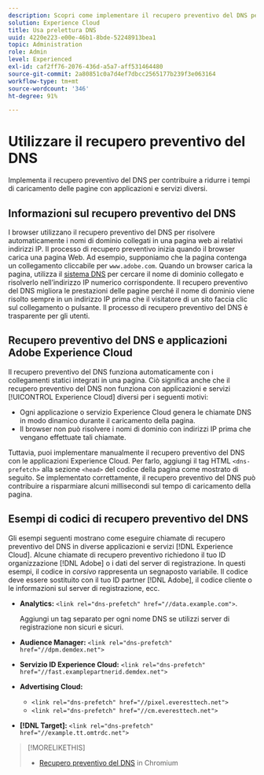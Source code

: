 ```yaml
---
description: Scopri come implementare il recupero preventivo del DNS per ridurre i tempi di caricamento delle pagine con diversi servizi e applicazioni in Experience Cloud.
solution: Experience Cloud
title: Usa prelettura DNS
uuid: 4220e223-e00e-46b1-8bde-52248913bea1
topic: Administration
role: Admin
level: Experienced
exl-id: caf2ff76-2076-436d-a5a7-aff531464480
source-git-commit: 2a80851c0a7d4ef7dbcc2565177b239f3e063164
workflow-type: tm+mt
source-wordcount: '346'
ht-degree: 91%

---
```


# Utilizzare il recupero preventivo del DNS

Implementa il recupero preventivo del DNS per contribuire a ridurre i tempi di caricamento delle pagine con applicazioni e servizi diversi.

## Informazioni sul recupero preventivo del DNS

I browser utilizzano il recupero preventivo del DNS per risolvere automaticamente i nomi di dominio collegati in una pagina web ai relativi indirizzi IP. Il processo di recupero preventivo inizia quando il browser carica una pagina Web. Ad esempio, supponiamo che la pagina contenga un collegamento cliccabile per `www.adobe.com`. Quando un browser carica la pagina, utilizza il [sistema DNS](https://www.networksolutions.com/support/what-is-a-domain-name-server-dns-and-how-does-it-work/) per cercare il nome di dominio collegato e risolverlo nell’indirizzo IP numerico corrispondente. Il recupero preventivo del DNS migliora le prestazioni delle pagine perché il nome di dominio viene risolto sempre in un indirizzo IP prima che il visitatore di un sito faccia clic sul collegamento o pulsante. Il processo di recupero preventivo del DNS è trasparente per gli utenti.

## Recupero preventivo del DNS e applicazioni Adobe Experience Cloud

Il recupero preventivo del DNS funziona automaticamente con i collegamenti statici integrati in una pagina. Ciò significa anche che il recupero preventivo del DNS non funziona con applicazioni e servizi [!UICONTROL Experience Cloud] diversi per i seguenti motivi:

* Ogni applicazione o servizio Experience Cloud genera le chiamate DNS in modo dinamico durante il caricamento della pagina.
* Il browser non può risolvere i nomi di dominio con indirizzi IP prima che vengano effettuate tali chiamate.

Tuttavia, puoi implementare manualmente il recupero preventivo del DNS con le applicazioni Experience Cloud. Per farlo, aggiungi il tag HTML `<dns-prefetch>` alla sezione `<head>` del codice della pagina come mostrato di seguito. Se implementato correttamente, il recupero preventivo del DNS può contribuire a risparmiare alcuni millisecondi sul tempo di caricamento della pagina.

## Esempi di codici di recupero preventivo del DNS

Gli esempi seguenti mostrano come eseguire chiamate di recupero preventivo del DNS in diverse applicazioni e servizi [!DNL Experience Cloud]. Alcune chiamate di recupero preventivo richiedono il tuo ID organizzazione [!DNL Adobe] o i dati del server di registrazione. In questi esempi, il codice in *corsivo* rappresenta un segnaposto variabile. Il codice deve essere sostituito con il tuo ID partner [!DNL Adobe], il codice cliente o le informazioni sul server di registrazione, ecc.

* **Analytics:** `<link rel="dns-prefetch" href="//data.example.com">`.

  Aggiungi un tag separato per ogni nome DNS se utilizzi server di registrazione non sicuri e sicuri.

* **Audience Manager:** `<link rel="dns-prefetch" href="//dpm.demdex.net">`

* **Servizio ID Experience Cloud:** `<link rel="dns-prefetch" href="//fast.examplepartnerid.demdex.net">`

* **Advertising Cloud:**

   * `<link rel="dns-prefetch" href="//pixel.everesttech.net">`
   * `<link rel="dns-prefetch" href="//cm.everesttech.net">`

* **[!DNL Target]:** `<link rel="dns-prefetch" href="//example.tt.omtrdc.net">`

>[!MORELIKETHIS]
>
>* [Recupero preventivo del DNS](https://www.chromium.org/developers/design-documents/dns-prefetching) in Chromium
